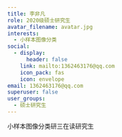 ```yaml
---
title: 李非凡
role: 2020级硕士研究生
avatar_filename: avatar.jpg
interests:
  - 小样本图像分类
social:
  - display:
      header: false
    link: mailto:1362463176@qq.com
    icon_pack: fas
    icon: envelope
email: 1362463176@qq.com
superuser: false
user_groups:
  - 硕士研究生
---
```

小样本图像分类研三在读研究生
